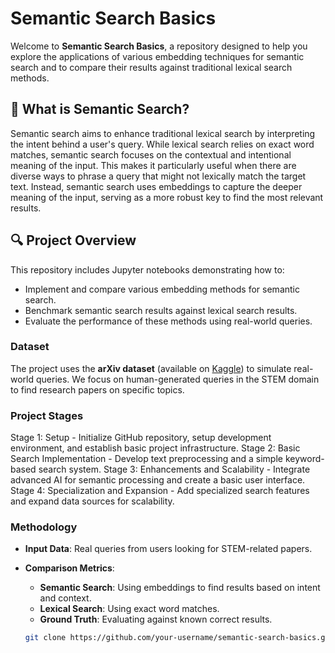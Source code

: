 # Semantic Search Basics

Welcome to **Semantic Search Basics**, a repository designed to help you explore the applications of various embedding techniques for semantic search and to compare their results against traditional lexical search methods.

## 🧠 What is Semantic Search?

Semantic search aims to enhance traditional lexical search by interpreting the intent behind a user's query. While lexical search relies on exact word matches, semantic search focuses on the contextual and intentional meaning of the input. This makes it particularly useful when there are diverse ways to phrase a query that might not lexically match the target text. Instead, semantic search uses embeddings to capture the deeper meaning of the input, serving as a more robust key to find the most relevant results.

## 🔍 Project Overview

This repository includes Jupyter notebooks demonstrating how to:

- Implement and compare various embedding methods for semantic search.
- Benchmark semantic search results against lexical search results.
- Evaluate the performance of these methods using real-world queries.

### Dataset

The project uses the **arXiv dataset** (available on [Kaggle](https://www.kaggle.com/datasets/Cornell-University/arxiv/data)) to simulate real-world queries. We focus on human-generated queries in the STEM domain to find research papers on specific topics.

### Project Stages
Stage 1: Setup - Initialize GitHub repository, setup development environment, and establish basic project infrastructure.
Stage 2: Basic Search Implementation - Develop text preprocessing and a simple keyword-based search system.
Stage 3: Enhancements and Scalability - Integrate advanced AI for semantic processing and create a basic user interface.
Stage 4: Specialization and Expansion - Add specialized search features and expand data sources for scalability.

### Methodology

- **Input Data**: Real queries from users looking for STEM-related papers.
- **Comparison Metrics**:
  - **Semantic Search**: Using embeddings to find results based on intent and context.
  - **Lexical Search**: Using exact word matches.
  - **Ground Truth**: Evaluating against known correct results.

   ```bash
   git clone https://github.com/your-username/semantic-search-basics.git

